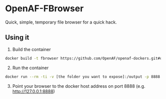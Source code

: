 # OpenAF-FBrowser

Quick, simple, temporary file browser for a quick hack. 

## Using it

1. Build the container

````bash
docker build -t fbrowser https://github.com/OpenAF/openaf-dockers.git#openaf.io:fbrowser
````

2. Run the container

````bash
docker run --rm -ti -v [the folder you want to expose]:/output -p 8888:80 fbrowser
````

3. Point your browser to the docker host address on port 8888 (e.g. http://127.0.0.1:8888)

